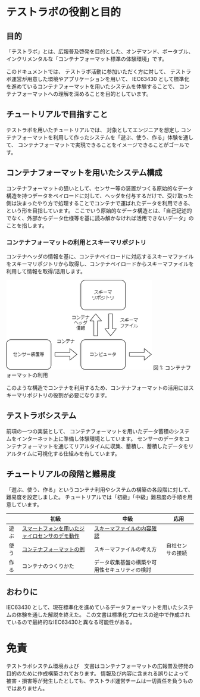 # テストラボの役割と目的

## 目的

「テストラボ」とは、広報普及啓発を目的とした、オンデマンド、ポータブル、インクリメンタルな「コンテナフォーマット標準の体験環境」です。

このドキュメントでは、
テストラボ活動に参加いただく方に対して、
テストラボ運営が用意した環境やアプリケーションを用いて、
IEC63430 として標準化を進めているコンテナフォーマットを用いたシステムを体験することで、
コンテナフォーマットへの理解を深めることを目的としています。

## チュートリアルで目指すこと

テストラボを用いたチュートリアルでは、
対象としてエンジニアを想定し
コンテナフォーマットを利用して作ったシステムを「遊ぶ、使う、作る」体験を通して、
コンテナフォーマットで実現できることをイメージできることがゴールです。

## コンテナフォーマットを用いたシステム構成

コンテナフォーマットの狙いとして、センサー等の装置がつくる原始的なデータ構造を持つデータをペイロードに対して、ヘッダを付与するだけで、受け取った側は決まったやり方で処理することでコンテナで運ばれたデータを利用できる、という形を目指しています。
ここでいう原始的なデータ構造とは、「自己記述的でなく、外部からデータ仕様等を基に読み解かなければ活用できないデータ」のことを指します。

### コンテナフォーマットの利用とスキーマリポジトリ

コンテナヘッダの情報を基に、コンテナペイロードに対応するスキーマファイルをスキーマリポジトリから取得し、コンテナペイロードからスキーマファイルを利用して情報を取得/活用します。

![コンテナフォーマットの利用](./container_usecase.drawio.png)
図 1: コンテナフォーマットの利用

このような構造でコンテナを利用するため、コンテナフォーマットの活用にはスキーマリポジトリの役割が必要になります。

## テストラボシステム

前項の一つの実装として、
コンテナフォーマットを用いたデータ蓄積のシステムをインターネット上に準備し体験環境としています。
センサーのデータをコンテナフォーマットを通じてリアルタイムに収集、蓄積し、蓄積したデータをリアルタイムに可視化する仕組みを有しています。

## チュートリアルの段階と難易度

「遊ぶ、使う、作る」というコンテナ利用やシステムの構築の各段階に対して、
難易度を設定しました。
チュートリアルでは「初級」「中級」難易度の手順を用意しています。

|      | 初級 | 中級| 応用|
| ---- | ---- | ----|---- |
| 遊ぶ | [スマートフォンを用いたジャイロセンサのデモ動作](./firststep) |[スキーマファイルの内容確認](./schema)||
| 使う | [コンテナフォーマットの例](./firststep#use)   | スキーマファイルの考え方 | 自社センサの接続     |
| 作る | コンテナのつくりかた| データ収集基盤の構築や可用性セキュリティの検討 |

## おわりに

IEC63430 として、現在標準化を進めているデータフォーマットを用いたシステムの体験を通した解説を終えた。
この文書は標準化プロセスの途中で作成されているので最終的なIEC63430と異なる可能性がある。

# 免責

テストラボシステム環境および　文書はコンテナフォーマットの広報普及啓発の目的のために作成構築されております。
情報及び内容に含まれる誤りによって被害・損害等が発生したとしても、テストラボ運営チームは一切責任を負うものではありません。
